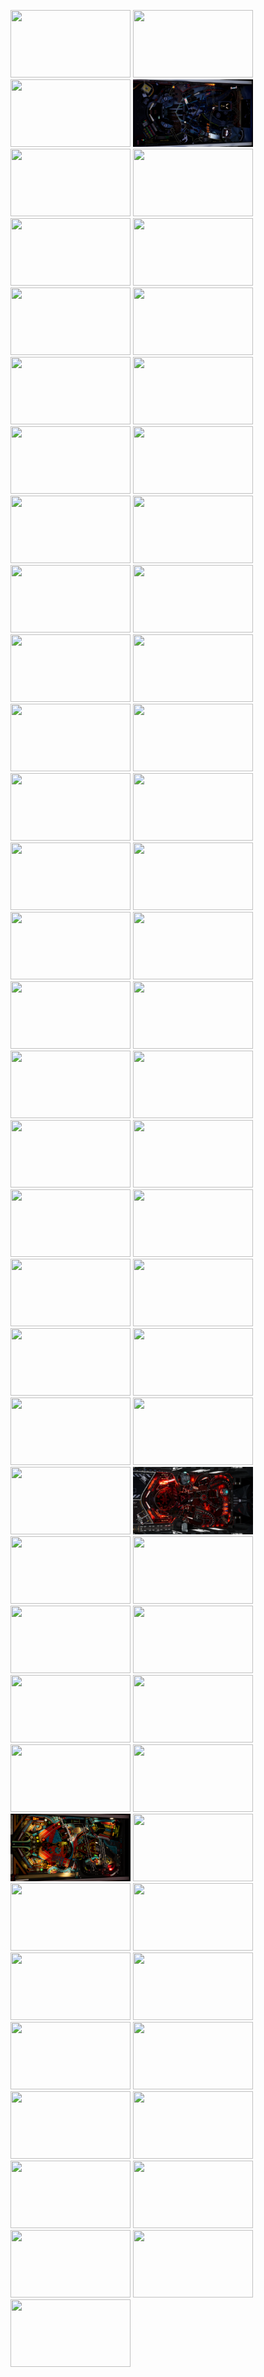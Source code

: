 <img width="192" height="108" src="/Media/Table%20Images/TblAdventureLand.png"> <img width="192" height="108" src="/Media/Table%20Images/TblArabianNights.png"> <img width="192" height="108" src="/Media/Table%20Images/TblAttackFromMars.png"> <img width="192" height="108" src="/Media/Table%20Images/TblBackToTheFuture.png"> <img width="192" height="108" src="/Media/Table%20Images/TblBioLab.png"> <img width="192" height="108" src="/Media/Table%20Images/TblBlackRose.png"> <img width="192" height="108" src="/Media/Table%20Images/TblCastleStorm.png"> <img width="192" height="108" src="/Media/Table%20Images/TblChampionPub.png"> <img width="192" height="108" src="/Media/Table%20Images/TblCirqusVoltaire.png"> <img width="192" height="108" src="/Media/Table%20Images/TblCreatureOfTheBlackLagoon.png"> <img width="192" height="108" src="/Media/Table%20Images/TblCurseOfTheMummy.png"> <img width="192" height="108" src="/Media/Table%20Images/TblDrDude.png"> <img width="192" height="108" src="/Media/Table%20Images/TblET.png"> <img width="192" height="108" src="/Media/Table%20Images/TblFunHouse.png"> <img width="192" height="108" src="/Media/Table%20Images/TblGrimTales.png"> <img width="192" height="108" src="/Media/Table%20Images/TblHomeWorld.png"> <img width="192" height="108" src="/Media/Table%20Images/TblHurricane.png"> <img width="192" height="108" src="/Media/Table%20Images/TblIndianaJones.png"> <img width="192" height="108" src="/Media/Table%20Images/TblJaws.png"> <img width="192" height="108" src="/Media/Table%20Images/TblJunkYard.png"> <img width="192" height="108" src="/Media/Table%20Images/TblJurassicParkPinball.png"> <img width="192" height="108" src="/Media/Table%20Images/TblJurassicParkPinballMayhem.png"> <img width="192" height="108" src="/Media/Table%20Images/TblJurassicWorld.png"> <img width="192" height="108" src="/Media/Table%20Images/TblMedievalMadness.png"> <img width="192" height="108" src="/Media/Table%20Images/TblMonsterBash.png"> <img width="192" height="108" src="/Media/Table%20Images/TblMyLittlePony.png"> <img width="192" height="108" src="/Media/Table%20Images/TblNoGoodGofers.png"> <img width="192" height="108" src="/Media/Table%20Images/TblPartyZone.png"> <img width="192" height="108" src="/Media/Table%20Images/TblPasha.png"> <img width="192" height="108" src="/Media/Table%20Images/TblPinballNoir.png"> <img width="192" height="108" src="/Media/Table%20Images/TblRoadShow.png"> <img width="192" height="108" src="/Media/Table%20Images/TblRome.png"> <img width="192" height="108" src="/Media/Table%20Images/TblSafeCracker.png"> <img width="192" height="108" src="/Media/Table%20Images/TblSecretsOfTheDeep.png"> <img width="192" height="108" src="/Media/Table%20Images/TblSkyPirates.png"> <img width="192" height="108" src="/Media/Table%20Images/TblSonOfZeus.png"> <img width="192" height="108" src="/Media/Table%20Images/TblSpaceStation.png"> <img width="192" height="108" src="/Media/Table%20Images/TblSWAhchToIsland.png"> <img width="192" height="108" src="/Media/Table%20Images/TblSWBattleOfMimban.png"> <img width="192" height="108" src="/Media/Table%20Images/TblSWBobaFett.png"> <img width="192" height="108" src="/Media/Table%20Images/TblSWCalrissianChronicles.png"> <img width="192" height="108" src="/Media/Table%20Images/TblSWClassicCollectibles.png"> <img width="192" height="108" src="/Media/Table%20Images/TblSWCloneWars.png"> <img width="192" height="108" src="/Media/Table%20Images/TblSWDarthVader.png"> <img width="192" height="108" src="/Media/Table%20Images/TblSWDroids.png"> <img width="192" height="108" src="/Media/Table%20Images/TblSWEmpireStrikesBack.png"> <img width="192" height="108" src="/Media/Table%20Images/TblSWForceAwakens.png"> <img width="192" height="108" src="/Media/Table%20Images/TblSWHanSolo.png"> <img width="192" height="108" src="/Media/Table%20Images/TblSWMandalorian.png"> <img width="192" height="108" src="/Media/Table%20Images/TblSWMastersOfTheForce.png"> <img width="192" height="108" src="/Media/Table%20Images/TblSWMightOfTheFirstOrder.png"> <img width="192" height="108" src="/Media/Table%20Images/TblSWNewHope.png"> <img width="192" height="108" src="/Media/Table%20Images/TblSwordsOfFury.png"> <img width="192" height="108" src="/Media/Table%20Images/TblSWRebels.png"> <img width="192" height="108" src="/Media/Table%20Images/TblSWReturnOfTheJedi.png"> <img width="192" height="108" src="/Media/Table%20Images/TblSWRogueOne.png"> <img width="192" height="108" src="/Media/Table%20Images/TblSWSolo.png"> <img width="192" height="108" src="/Media/Table%20Images/TblSWStarfighterAssault.png"> <img width="192" height="108" src="/Media/Table%20Images/TblSWTheLastJedi.png"> <img width="192" height="108" src="/Media/Table%20Images/TblTheatreOfMagic.png"> <img width="192" height="108" src="/Media/Table%20Images/TblTheGetAway.png"> <img width="192" height="108" src="/Media/Table%20Images/TblTheMachineBrideOfPinBot.png"> <img width="192" height="108" src="/Media/Table%20Images/TblWhiteWater.png"> <img width="192" height="108" src="/Media/Table%20Images/TblWildWest.png"> <img width="192" height="108" src="/Media/Table%20Images/TblWorldCupSoccer.png"> <img width="192" height="108" src="/Media/Table%20Images/TblWorldWarZ.png"> <img width="192" height="108" src="/Media/Table%20Images/TblWrathOfTheElderGods.png">
